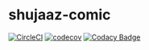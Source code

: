 # shujaaz-comic

[![CircleCI](https://circleci.com/gh/salma-nyagaka/shujaaz-comic.svg?style=svg&circle-token=4134ce23d56f8512d56b50033c196f5d57d8fe20)](https://circleci.com/gh/salma-nyagaka/shujaaz-comic)
[![codecov](https://codecov.io/gh/salma-nyagaka/shujaaz-comic/branch/develop/graph/badge.svg)](https://codecov.io/gh/salma-nyagaka/shujaaz-comic)
[![Codacy Badge](https://api.codacy.com/project/badge/Grade/9db5d6439d174747814e9bfedb56761a)](https://www.codacy.com/manual/salma-nyagaka/shujaaz-comic?utm_source=github.com&amp;utm_medium=referral&amp;utm_content=salma-nyagaka/shujaaz-comic&amp;utm_campaign=Badge_Grade)

